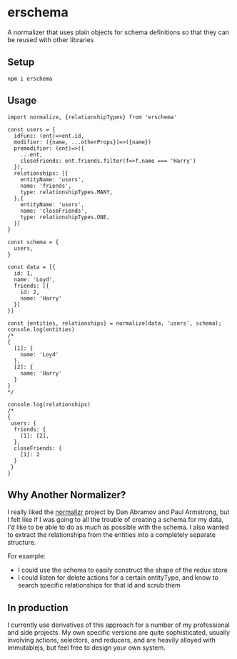 # erschema

A normalizer that uses plain objects for schema definitions so that they can be reused with other libraries

## Setup

```npm i erschema```

## Usage

```
import normalize, {relationshipTypes} from 'erschema'

const users = {
  idFunc: (ent)=>ent.id,
  modifier: ({name, ...otherProps})=>({name})
  premodifier: (ent)=>({
    ...ent,
    closeFriends: ent.friends.filter(f=>f.name === 'Harry')
  }),
  relationships: [{
    entityName: 'users',
    name: 'friends',
    type: relationshipTypes.MANY,
  },{
    entityName: 'users',
    name: 'closeFriends',
    type: relationshipTypes.ONE,
  }]
}

const schema = {
  users,
}

const data = [{
  id: 1,
  name: 'Loyd',
  friends: [{
    id: 2,
    name: 'Harry'
  }]
}]

const {entities, relationships} = normalize(data, 'users', schema);
console.log(entities)
/*
{
  [1]: {
    name: 'Loyd'
  },
  [2]: {
    name: 'Harry'
  }
}
*/

console.log(relationships)
/*
{
 users: {
  friends: {
    [1]: [2],
  },
  closeFriends: {
    [1]: 2
  }
 }
}
```

## Why Another Normalizer?

I really liked the [normalizr](https://github.com/paularmstrong/normalizr) project by Dan Abramov and Paul Armstrong, but I felt like if I was going to all the trouble of creating a schema for my data, I'd like to be able to do as much as possible with the schema. I also wanted to extract the relationships from the entities into a completely separate structure.

For example:
* I could use the schema to easily construct the shape of the redux store
* I could listen for delete actions for a certain entityType, and know to search specific relationships for that id and scrub them

## In production

I currently use derivatives of this approach for a number of my professional and side projects. My own specific versions are quite sophisticated, usually involving actions, selectors, and reducers, and are heavily alloyed with immutablejs, but feel free to design your own system.
